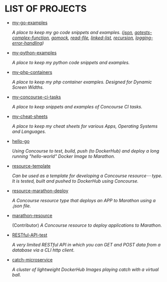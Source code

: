 # LIST OF PROJECTS

* [my-go-examples](https://jeffdecola.github.io/my-go-examples/)

   _A place to keep my go code snippets and
   examples._
   _([json](https://github.com/JeffDeCola/my-go-examples/tree/master/json),
   [gotests-complex-function](https://github.com/JeffDeCola/my-go-examples/tree/master/gotests-complex-function),
   [gomock](https://github.com/JeffDeCola/my-go-examples/tree/master/gomock),
   [read-file](https://github.com/JeffDeCola/my-go-examples/tree/master/read-file),
   [linked-list](https://github.com/JeffDeCola/my-go-examples/tree/master/linked-list),
   [recursion](https://github.com/JeffDeCola/my-go-examples/tree/master/recursion),
   [logging-error-handling](https://github.com/JeffDeCola/my-go-examples/tree/master/logging-error-handling))_

* [my-python-examples](https://jeffdecola.github.io/my-python-examples/)

  _A place to keep my python code snippets and
  examples._

* [my-php-containers](https://jeffdecola.github.io/my-php-containers/)

   _A place to keep my php container examples.
   Designed for Dynamic Screen Widths._

* [my-concourse-ci-tasks](https://jeffdecola.github.io/my-concourse-ci-tasks/)

   _A place to keep snippets and examples of Concourse CI tasks._

* [my-cheat-sheets](https://jeffdecola.github.io/my-cheat-sheets/)

  _A place to keep my cheat sheets for various Apps, Operating Systems
  and Languages._

* [hello-go](https://jeffdecola.github.io/hello-go/)

  _Using Concourse to test, build, push (to DockerHub) and
  deploy a long running "hello-world" Docker Image to Marathon._

* [resource-template](https://jeffdecola.github.io/resource-template/)

   _Can be used as a template for developing a Concourse resource⋅⋅⋅
   type. It is tested, built and pushed to DockerHub using Concourse._

* [resource-marathon-deploy](https://jeffdecola.github.io/resource-marathon-deploy/)

   _A Concourse resource type that deploys an APP to Marathon
   using a .json file._

* [marathon-resource](https://github.com/ckaznocha/marathon-resource/)

   (Contributor) _A Concourse resource to deploy applications to Marathon._

* [RESTful-API-test](https://jeffdecola.github.io/RESTful-API-test/)

   _A very limited RESTful API in which you can GET
   and POST data from a database via a CLI http client._

* [catch-microservice](https://jeffdecola.github.io/catch-microservice/)

   _A cluster of lightweight DockerHub Images playing catch with a
   virtual ball._
